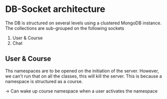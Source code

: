 # DB-Socket architecture

The DB is structured on several levels using a clustered MongoDB instance.
The collections are sub-grouped on the following sockets

1. User & Course
2. Chat

## User & Course
Ths namespaces are to be opened on the initiation of the server. However,
we can't run that on all the classes, this will kill the server. This is because a
namespace is structured as a course.

-> Can wake up course namespace when a user activates the namespace

